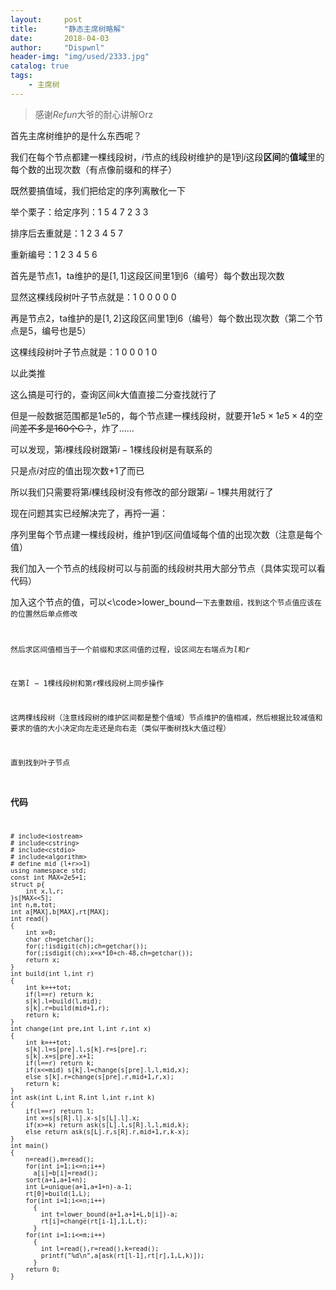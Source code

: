 ```yaml
---
layout:     post
title:      "静态主席树略解"
date:       2018-04-03
author:     "Dispwnl"
header-img: "img/used/2333.jpg"
catalog: true
tags:
    - 主席树
---
```

>感谢$Refun$大爷的耐心讲解Orz

首先主席树维护的是什么东西呢？

我们在每个节点都建一棵线段树，$i$节点的线段树维护的是$1$到$i$这段**区间**的**值域**里的每个数的出现次数（有点像前缀和的样子）

既然要搞值域，我们把给定的序列离散化一下

举个栗子：给定序列：1 5 4 7 2 3 3

排序后去重就是：1 2 3 4 5 7

重新编号：1 2 3 4 5 6

首先是节点$1$，ta维护的是$[1,1]$这段区间里$1$到$6$（编号）每个数出现次数

显然这棵线段树叶子节点就是：1 0 0 0 0 0

再是节点$2$，ta维护的是$[1,2]$这段区间里$1$到$6$（编号）每个数出现次数（第二个节点是$5$，编号也是$5$）

这棵线段树叶子节点就是：1 0 0 0 1 0

以此类推

这么搞是可行的，查询区间$k$大值直接二分查找就行了

但是一般数据范围都是$1e5$的，每个节点建一棵线段树，就要开$1e5\times 1e5\times 4$的空间~~差不多是160个G？~~，炸了……

可以发现，第$i$棵线段树跟第$i-1$棵线段树是有联系的

只是点$i$对应的值出现次数$+1$了而已

所以我们只需要将第$i$棵线段树没有修改的部分跟第$i-1$棵共用就行了

现在问题其实已经解决完了，再捋一遍：

序列里每个节点建一棵线段树，维护$1$到$i$区间值域每个值的出现次数（注意是每个值）

我们加入一个节点的线段树可以与前面的线段树共用大部分节点（具体实现可以看代码）

加入这个节点的值，可以<\code>lower_bound<code>一下去重数组，找到这个节点值应该在的位置然后单点修改

然后求区间值相当于一个前缀和求区间值的过程，设区间左右端点为$l$和$r$

在第$l-1$棵线段树和第r棵线段树上同步操作

这两棵线段树（注意线段树的维护区间都是整个值域）节点维护的值相减，然后根据比较减值和要求的值的大小决定向左走还是向右走（类似平衡树找k大值过程）

直到找到叶子节点

### 代码
```
# include<iostream>
# include<cstring>
# include<cstdio>
# include<algorithm>
# define mid (l+r>>1)
using namespace std;
const int MAX=2e5+1;
struct p{
	int x,l,r;
}s[MAX<<5];
int n,m,tot;
int a[MAX],b[MAX],rt[MAX];
int read()
{
	int x=0;
	char ch=getchar();
	for(;!isdigit(ch);ch=getchar());
	for(;isdigit(ch);x=x*10+ch-48,ch=getchar());
	return x;
}
int build(int l,int r)
{
	int k=++tot;
	if(l==r) return k;
	s[k].l=build(l,mid);
	s[k].r=build(mid+1,r);
	return k;
}
int change(int pre,int l,int r,int x)
{
	int k=++tot;
	s[k].l=s[pre].l,s[k].r=s[pre].r;
	s[k].x=s[pre].x+1;
	if(l==r) return k;
	if(x<=mid) s[k].l=change(s[pre].l,l,mid,x);
	else s[k].r=change(s[pre].r,mid+1,r,x);
	return k;
}
int ask(int L,int R,int l,int r,int k)
{
	if(l==r) return l;
	int x=s[s[R].l].x-s[s[L].l].x;
	if(x>=k) return ask(s[L].l,s[R].l,l,mid,k);
	else return ask(s[L].r,s[R].r,mid+1,r,k-x);
}
int main()
{
	n=read(),m=read();
	for(int i=1;i<=n;i++)
	  a[i]=b[i]=read();
	sort(a+1,a+1+n);
	int L=unique(a+1,a+1+n)-a-1;
	rt[0]=build(1,L);
	for(int i=1;i<=n;i++)
	  {
	  	int t=lower_bound(a+1,a+1+L,b[i])-a;
	  	rt[i]=change(rt[i-1],1,L,t);
	  }
	for(int i=1;i<=m;i++)
	  {
	  	int l=read(),r=read(),k=read();
	  	printf("%d\n",a[ask(rt[l-1],rt[r],1,L,k)]);
	  }
	return 0;
}
```

